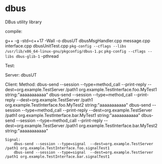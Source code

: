# dbus
DBus utility library


compile:

g++ -g -std=c++17 -Wall -o dbusUT dbusMsgHandler.cpp message.cpp interface.cpp dbusUnitTest.cpp   `pkg-config --cflags --libs /usr/lib/x86_64-linux-gnu/pkgconfig/dbus-1.pc` `pkg-config --cflags --libs dbus-glib-1` -pthread

Test:

Server:
    dbusUT
    
Client:
    Method:
        dbus-send --session --type=method_call --print-reply --dest=org.example.TestServer /path1 org.example.TestInterface.foo.MyTest1 string:"aaaaaaaaaaa"
        dbus-send --session --type=method_call --print-reply --dest=org.example.TestServer /path1 org.example.TestInterface.foo.MyTest2 string:"aaaaaaaaaaa"
        dbus-send --session --type=method_call --print-reply --dest=org.example.TestServer /path1 org.example.TestInterface.bar.MyTest1 string:"aaaaaaaaaaa"
        dbus-send --session --type=method_call --print-reply --dest=org.example.TestServer /path1 org.example.TestInterface.bar.MyTest2 string:"aaaaaaaaaaa"
        
    Signal:
        dbus-send --session --type=signal  --dest=org.example.TestServer /path1 org.example.TestInterface.foo.signalTest1
        dbus-send --session --type=signal  --dest=org.example.TestServer /path1 org.example.TestInterface.bar.signalTest1
